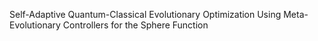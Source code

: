 Self-Adaptive Quantum-Classical Evolutionary Optimization Using Meta-Evolutionary Controllers for the Sphere Function

